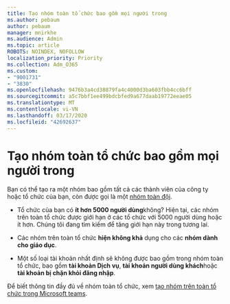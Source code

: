 ```yaml
---
title: Tạo nhóm toàn tổ chức bao gồm mọi người trong
ms.author: pebaum
author: pebaum
manager: mnirkhe
ms.audience: Admin
ms.topic: article
ROBOTS: NOINDEX, NOFOLLOW
localization_priority: Priority
ms.collection: Adm_O365
ms.custom:
- "9001731"
- "3830"
ms.openlocfilehash: 9476b3a4cd38879fa4c4000d3ba603fbb4cc6bff
ms.sourcegitcommit: a5c7bbf1ee499bdcbfed9a677daab19772eeae05
ms.translationtype: MT
ms.contentlocale: vi-VN
ms.lasthandoff: 03/17/2020
ms.locfileid: "42692637"
---
```

# <a name="create-an-org-wide-team-that-includes-everyone-in-your-organization"></a>Tạo nhóm toàn tổ chức bao gồm mọi người trong

Bạn có thể tạo ra một nhóm bao gồm tất cả các thành viên của công ty hoặc tổ chức của bạn, còn được gọi là một [nhóm toàn đội](https://docs.microsoft.com/microsoftteams/create-an-org-wide-team).

- Tổ chức của bạn có **ít hơn 5000 người dùng**không? Hiện tại, các nhóm trên toàn tổ chức được giới hạn ở các tổ chức với 5000 người dùng hoặc ít hơn. Chúng tôi đang tìm kiếm để tăng giới hạn này trong tương lai.

- Các nhóm trên toàn tổ chức **hiện không khả** dụng cho các **nhóm dành cho giáo dục**.

- Một số loại tài khoản nhất định sẽ không được bao gồm trong nhóm toàn tổ chức, bao gồm **tài khoản Dịch vụ**, **tài khoản người dùng khách**hoặc **tài khoản bị chặn khỏi đăng nhập**.

Để biết thông tin đầy đủ về nhóm toàn tổ chức, xem [tạo nhóm trên toàn tổ chức trong Microsoft teams](https://docs.microsoft.com/microsoftteams/create-an-org-wide-team). 

